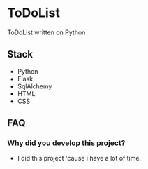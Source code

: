 # ToDoList
ToDoList written on Python

## Stack
- Python
- Flask
- SqlAlchemy
- HTML
- CSS

## FAQ

### Why did you develop this project?
- I did this project 'cause i have a lot of time.
